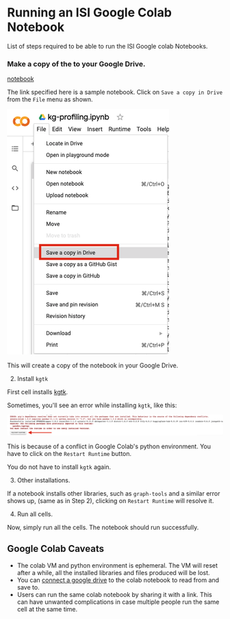 # Running an ISI Google Colab Notebook

List of steps required to be able to run the ISI Google colab Notebooks.

### Make a copy of the to your Google Drive.

[notebook](https://colab.research.google.com/drive/15JnQA_Uk17Q7u3CADmjwrv7Nkaf2_d9j) 

The link specified here is a sample notebook. Click on `Save a copy in Drive` from the `File` menu as shown.

![Save a Copy](media/readme-1.png "Save a copy")

This will create a copy of the notebook in your Google Drive.

2. Install `kgtk`

First cell installs [kgtk](https://github.com/usc-isi-i2/kgtk).

Sometimes, you'll see an error while installing `kgtk`, like this:

![Restart Runtime](media/readme-2.png "Restart Runtime")

This is because of a conflict in Google Colab's python environment. You have to click on
the `Restart Runtime` button. 

You do not have to install `kgtk` again.

3. Other installations.

If a notebook installs other libraries, such as `graph-tools` and a similar error
 shows up, (same as in Step 2), clicking on `Restart Runtime` will resolve it.

4. Run  all cells.

Now, simply run all the cells. The notebook should run successfully.

## Google Colab Caveats

- The colab VM and python environment is ephemeral. The VM will reset after a while, all the installed libraries and files produced will be lost. 
- You can [connect a google drive](https://www.marktechpost.com/2019/06/07/how-to-connect-google-colab-with-google-drive/) to the colab notebook to read from and save to.
- Users can run the same colab notebook by sharing it with a link. This can have unwanted complications in case multiple people run the same cell at the same time.


